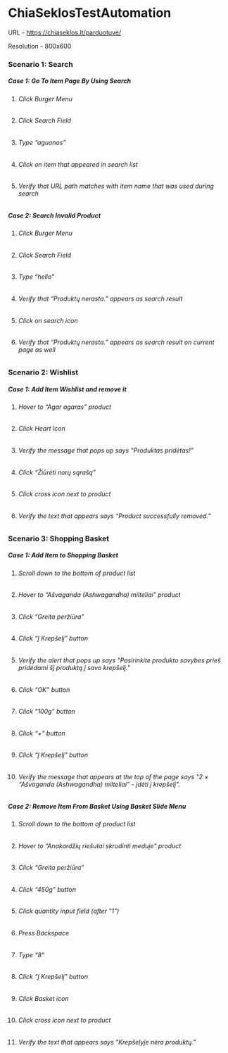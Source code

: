 # ChiaSeklosTestAutomation

URL - https://chiaseklos.lt/parduotuve/

Resolution - 800x600

### **Scenario 1: Search**

##### *Case 1: Go To Item Page By Using Search*

1. ###### Click Burger Menu
2. ###### Click Search Field
3. ###### Type “aguonos”
4. ###### Click on item that appeared in search list
5. ###### Verify that URL path matches with item name that was used during search

##### *Case 2: Search Invalid Product* 
1. ###### Click Burger Menu
2. ###### Click Search Field
3. ###### Type “hello”
4. ###### Verify that “Produktų nerasta.” appears as search result
5. ###### Click on search icon
6. ###### Verify that “Produktų nerasta.” appears as search result on current page as well

### **Scenario 2: Wishlist**

##### *Case 1: Add Item Wishlist and remove it*
1. ###### Hover to “Agar agaras” product 
2. ###### Click Heart Icon
3. ###### Verify the message that pops up says "Produktas pridėtas!"
4. ###### Click “Žiūrėti norų sąrašą”
5. ###### Click cross icon next to product
6. ###### Verify the text that appears says “Product successfully removed.”

### **Scenario 3: Shopping Basket**

##### *Case 1: Add Item to Shopping Basket*
1. ###### Scroll down to the bottom of product list
2. ###### Hover to “Ašvaganda (Ashwagandha) milteliai” product
3. ###### Click “Greita peržiūra”
4. ###### Click “Į Krepšelį” button
5. ###### Verify the alert that pops up says "Pasirinkite produkto savybes prieš pridėdami šį produktą į savo krepšelį."
6. ###### Click “OK” button
7. ###### Click “100g” button
8. ###### Click “+” button
9. ###### Click “Į Krepšelį” button
10. ###### Verify the message that appears at the top of the page says "2 × “Ašvaganda (Ashwagandha) milteliai” - įdėti į krepšelį".

##### *Case 2: Remove Item From Basket Using Basket Slide Menu*
1. ###### Scroll down to the bottom of product list
2. ###### Hover to “Anakardžių riešutai skrudinti meduje” product
3. ###### Click “Greita peržiūra”
4. ###### Click “450g” button
5. ###### Click quantity input field (after "1")
6. ###### Press Backspace
7. ###### Type “8”
8. ###### Click “Į Krepšelį” button
9. ###### Click Basket icon
10. ###### Click cross icon next to product
11. ###### Verify the text that appears says "Krepšelyje nėra produktų."
